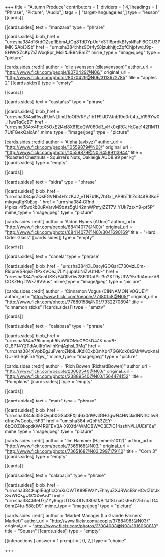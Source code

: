+++
title = "Autumn Produce"
contributors = []
dividers = [ 4,]
headings = [ "Phrase", "Picture", "Audio",]
tags = [ "target-language:es",]
type = "lesson"
[[cards]]

[[cards.sides]]
text = "manzana"
type = "phrase"

[[cards.sides]]
blob_href = "urn:sha384:iT6rdOZspflEbmJ_tGg8TdDYpUdFx3Tl6prdkB1ysNFaFl6GCU3PiMK-SAbi3iSb"
href = "urn:sha384:hhz9Or4yS8jzukhjtjcZqfCNjpfwqJ9p-8HWrSZcKp7oZWxq8pr_MsiINJB9NBmZ"
mime_type = "image/jpeg"
type = "picture"

[cards.sides.credit]
author = "olle svensson (ollesvensson)"
author_url = "http://www.flickr.com/people/8070429@N06/"
original_url = "http://www.flickr.com/photos/8070429@N06/3113672785"
title = "apples 2"
[[cards.sides]]
type = "empty"

[[cards]]

[[cards.sides]]
text = "castañas"
type = "phrase"

[[cards.sides]]
blob_href = "urn:sha384:aiRwzIPJxNLIImLRoORVRYz1lbTF9iJDVJnb19o0rC4tr_h199Yw0_j1wsTqCcB7"
href = "urn:sha384:c4FtoX5OxE2l4qI8X61EeQW060eR_yHk0xjRCJHxCae142I1MTf7UtFGekQaIoAn"
mime_type = "image/jpeg"
type = "picture"

[cards.sides.credit]
author = "Alpha (avlxyz)"
author_url = "http://www.flickr.com/people/10559879@N00/"
original_url = "http://www.flickr.com/photos/10559879@N00/4589113944"
title = "Roasted Chestnuts - Squirrel's Nuts, Oakleigh AUD8.99 per kg"
[[cards.sides]]
type = "empty"

[[cards]]

[[cards.sides]]
text = "sidra"
type = "phrase"

[[cards.sides]]
blob_href = "urn:sha384:prZQsEGVNb4H1czKJ2_vTN7b1Ky7bGxI_AP9bT1bZs34ifB3KoFmkqvqRgKbEbg-"
href = "urn:sha384:GRnd-i4pixa_4f5wdRb0uRVarvM9bsts5gU42nnWPmyjZZT7V_YUk7zsxY9-pt5P"
mime_type = "image/jpeg"
type = "picture"

[cards.sides.credit]
author = "Aldon Hynes (Aldon)"
author_url = "http://www.flickr.com/people/68414077@N00/"
original_url = "http://www.flickr.com/photos/68414077@N00/3041690169"
title = "Hard Cider Glass"
[[cards.sides]]
type = "empty"

[[cards]]

[[cards.sides]]
text = "canela"
type = "phrase"

[[cards.sides]]
blob_href = "urn:sha384:DLOaoyIGOQarE730vlzL0m-RldpnVSRqisE7tPxKVCeJj7LYLjupaUlNiZvUtHU-"
href = "urn:sha384:Ym3eoUKKxE4QRz0w28F0DofPuI3n2KT9yUfWY5rRtiAmxzV6CDXZHqTfWKZ9VVus"
mime_type = "image/jpeg"
type = "picture"

[cards.sides.credit]
author = "Cinnamon Vogue (CINNAMON VOGUE)"
author_url = "http://www.flickr.com/people/77680158@N05/"
original_url = "http://www.flickr.com/photos/77680158@N05/7932270894"
title = "cinnamon sticks"
[[cards.sides]]
type = "empty"

[[cards]]

[[cards.sides]]
text = "calabaza"
type = "phrase"

[[cards.sides]]
blob_href = "urn:sha384:c79Icmnph9NbWifOMcCPOkD4AKmaoB-OL8P14YZPdfAuIIfo1wlIhKmjAqhsL3Mq"
href = "urn:sha384:0VpbEgJuFverqZNblLJKdKDxb0mXp47GGKdk0sSMrWwoknaIQU-hGiSgFTukYgw_"
mime_type = "image/jpeg"
type = "picture"

[cards.sides.credit]
author = "Rich Bowen (RichardBowen)"
author_url = "http://www.flickr.com/people/23889540@N00/"
original_url = "http://www.flickr.com/photos/23889540@N00/1564474152"
title = "Pumpkins"
[[cards.sides]]
type = "empty"

[[cards]]

[[cards.sides]]
text = "maíz"
type = "phrase"

[[cards.sides]]
blob_href = "urn:sha384:tc35SQvpb0GSpt3FXjl46x0dWvdGHGgwN4HNctxdNNrlCIIwBdfno7wGoob_-5F3"
href = "urn:sha384:vQbFh3ZEY-6bQOZQkopdKW4R9FEV3A-X9Xfd4WMOBWVO3E7lC14sshNVLUUEtF6a"
mime_type = "image/jpeg"
type = "picture"

[cards.sides.credit]
author = "Jim Hammer (Hammer51012)"
author_url = "http://www.flickr.com/people/7365168@N03/"
original_url = "http://www.flickr.com/photos/7365168@N03/2997179110"
title = "Corn 3"
[[cards.sides]]
type = "empty"

[[cards]]

[[cards.sides]]
text = "calabacín"
type = "phrase"

[[cards.sides]]
blob_href = "urn:sha384:PupIE6gfIcCmXuOWTK89EWzYvEhhyuZXJRWcBSnHCvtZbtJkXwWtCkgUG73ZeArd"
href = "urn:sha384:NteU7jZYy9ngrzTGXoODv380kfNBr1Jf8LnaOs9eJ275LcqLG40dmZ4tu-588cD9"
mime_type = "image/jpeg"
type = "picture"

[cards.sides.credit]
author = "Market Manager (La Grande Farmers' Market)"
author_url = "http://www.flickr.com/people/37884983@N03/"
original_url = "http://www.flickr.com/photos/37884983@N03/3816968818"
title = "Squash"
[[cards.sides]]
type = "empty"

[[interactions]]
answer = 1
prompt = [ 0, 2,]
type = "choice"

+++
